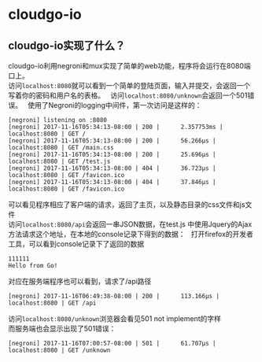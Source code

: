 # cloudgo-io
## cloudgo-io实现了什么？
cloudgo-io利用negroni和mux实现了简单的web功能，程序将会运行在8080端口上。  
访问`localhost:8080`就可以看到一个简单的登陆页面，输入并提交，会返回一个写着你的密码和用户名的表格。  
访问`localhost:8080/unknown`会返回一个501错误。  
使用了Negroni的logging中间件，第一次访问是这样的：
```
[negroni] listening on :8080
[negroni] 2017-11-16T05:34:13-08:00 | 200 | 	 2.357753ms | localhost:8080 | GET / 
[negroni] 2017-11-16T05:34:13-08:00 | 200 | 	 56.266µs | localhost:8080 | GET /main.css 
[negroni] 2017-11-16T05:34:13-08:00 | 200 | 	 25.696µs | localhost:8080 | GET /test.js 
[negroni] 2017-11-16T05:34:13-08:00 | 404 | 	 36.723µs | localhost:8080 | GET /favicon.ico 
[negroni] 2017-11-16T05:34:13-08:00 | 404 | 	 37.846µs | localhost:8080 | GET /favicon.ico 
```
可以看见程序相应了客户端的请求，返回了主页，以及静态目录的css文件和js文件   
访问`localhost:8080/api`会返回一串JSON数据，在test.js 中使用Jquery的Ajax方法请求这个地址，在本地的console记录下得到的数据：  
打开firefox的开发者工具，可以看到console记录下了返回的数据    

```
111111
Hello from Go!

```
对应在服务端程序也可以看到，请求了/api路径    
```
[negroni] 2017-11-16T06:49:38-08:00 | 200 | 	 113.166µs | localhost:8080 | GET /api
```
访问`localhost:8080/unknown`浏览器会看见501 not implement的字样    
而服务端也会显示出现了501错误：  
```
[negroni] 2017-11-16T07:00:57-08:00 | 501 | 	 61.707µs | localhost:8080 | GET /unknown 
```
